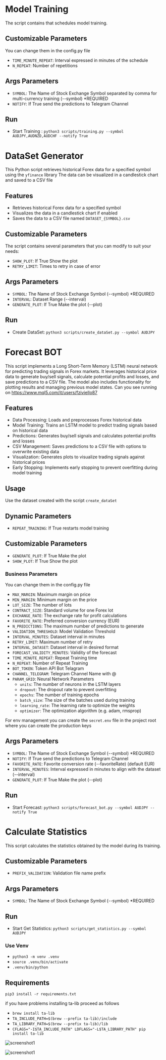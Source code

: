 # Model Training

The script contains that schedules model training.

## Customizable Parameters

You can change them in the config.py file

- `TIME_MINUTE_REPEAT`: Interval expressed in minutes of the schedule
- `N_REPEAT`: Number of repetitions

## Args Parameters

- `SYMBOL`: The Name of Stock Exchange Symbol separated by comma for multi-currency training (--symbol) *REQUIRED
- `NOTIFY`: If True send the predictions to Telegram Channel

## Run

- Start Training : `python3 scripts/training.py --symbol AUDJPY,AUDNZD,AUDCHF --notify True`

# DataSet Generator

This Python script retrieves historical Forex data for a specified symbol using the `yfinance` library
The data can be visualized in a candlestick chart and saved to a CSV file

## Features

- Retrieves historical Forex data for a specified symbol
- Visualizes the data in a candlestick chart if enabled
- Saves the data to a CSV file named `DATASET_{SYMBOL}.csv`

## Customizable Parameters

The script contains several parameters that you can modify to suit your needs:

- `SHOW_PLOT`: If True Show the plot
- `RETRY_LIMIT`: Times to retry in case of error

## Args Parameters

- `SYMBOL`: The Name of Stock Exchange Symbol (--symbol) *REQUIRED
- `INTERVAL`: Dataset Range (--interval)
- `GENERATE_PLOT`: If True Make the plot (--plot)

## Run

- Create DataSet: `python3 scripts/create_dataSet.py --symbol AUDJPY`

# Forecast BOT

This script implements a Long Short-Term Memory (LSTM) neural network for predicting trading signals in Forex markets. It leverages historical price data to generate buy/sell signals, calculate potential profits and losses, and save predictions to a CSV file. The model also includes functionality for plotting results and managing previous model states. Can you see running on https://www.mql5.com/it/users/fziviello87

## Features

- Data Processing: Loads and preprocesses Forex historical data
- Model Training: Trains an LSTM model to predict trading signals based on historical data
- Predictions: Generates buy/sell signals and calculates potential profits and losses
- CSV Management: Saves predictions to a CSV file with options to overwrite existing data
- Visualization: Generates plots to visualize trading signals against historical prices
- Early Stopping: Implements early stopping to prevent overfitting during model training

## Usage

Use the dataset created with the script `create_dataSet`

## Dynamic Parameters

- `REPEAT_TRAINING`: If True restarts model training

## Customizable Parameters

- `GENERATE_PLOT`: If True Make the plot
- `SHOW_PLOT`: If True Show the plot

### Business Parameters

You can change them in the config.py file

- `MAX_MARGIN`: Maximum margin on price
- `MIN_MARGIN`: Minimum margin on the price
- `LOT_SIZE`: The number of lots
- `CONTRACT_SIZE`: Standard volume for one Forex lot
- `EXCHANGE_RATE`: The exchange rate for profit calculations
- `FAVORITE_RATE`: Preferred conversion currency (EUR)
- `N_PREDICTIONS`: The maximum number of predictions to generate
- `VALIDATION_THRESHOLD`: Model Validation Threshold
- `INTERVAL_MINUTES`: Dataset interval in minutes
- `RETRY_LIMIT`: Maximum number of retry
- `INTERVAL_DATASET`: Dataset interval in desired format
- `FORECAST_VALIDITY_MINUTES`: Validity of the forecast
- `TIME_MINUTE_REPEAT`: Repeat Training time
- `N_REPEAT`: Number of Repeat Training
- `BOT_TOKEN`: Token API Bot Telagram
- `CHANNEL_TELEGRAM`: Telegram Channel Name with @
- `PARAM_GRID`: Neural Network Parameters 
  - `units`: The number of neurons in the LSTM layers
  - `dropout`: The dropout rate to prevent overfitting
  - `epochs`: The number of training epochs
  - `batch_size`: The size of the batches used during training
  - `learning_rate`: The learning rate to optimize the weights
  - `optimizer`: The optimization algorithm (e.g. adam, rmsprop)

For env management you can create the `secret.env` file in the project root where you can create the production keys

## Args Parameters

- `SYMBOL`: The Name of Stock Exchange Symbol (--symbol) *REQUIRED
- `NOTIFY`: If True send the predictions to Telegram Channel
- `FAVORITE_RATE`: Favorite conversion rate (--favoriteRate) (default EUR)
- `INTERVAL_MINUTES`: Interval expressed in minutes to align with the dataset (--interval)
- `GENERATE_PLOT`: If True Make the plot (--plot)

## Run

- Start Forecast: `python3 scripts/forecast_bot.py --symbol AUDJPY --notify True`

# Calculate Statistics

This script calculates the statistics obtained by the model during its training.

## Customizable Parameters

- `PREFIX_VALIDATION`: Validation file name prefix 

## Args Parameters

- `SYMBOL`: The Name of Stock Exchange Symbol (--symbol) *REQUIRED

## Run

- Start Get Statistics: `python3 scripts/get_statistics.py --symbol AUDJPY`

### Use Venv

- `python3 -m venv .venv`
- `source .venv/bin/activate`
- `.venv/bin/python`

## Requirements

`pip3 install -r requirements.txt`

if you have problems installing ta-lib proceed as follows
- `brew install ta-lib`
- `TA_INCLUDE_PATH=$(brew --prefix ta-lib)/include`
- `TA_LIBRARY_PATH=$(brew --prefix ta-lib)/lib`
- `CFLAGS="-I$TA_INCLUDE_PATH" LDFLAGS="-L$TA_LIBRARY_PATH" pip install ta-lib`


![screenshot1](/Screenshot_1.png?raw=true)

![screenshot1](/Screenshot_2.png?raw=true)